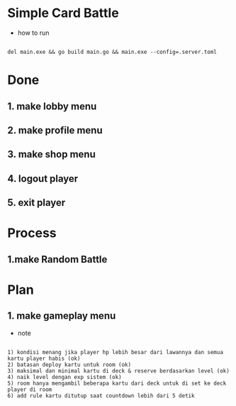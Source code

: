 # Simple Card Battle

* how to run

```

del main.exe && go build main.go && main.exe --config=.server.toml

```

# Done

## 1. make lobby menu
## 2. make profile menu
## 3. make shop menu
## 4. logout player
## 5. exit player

# Process

## 1.make Random Battle

# Plan

## 1. make gameplay menu


* note 

```

1) kondisi menang jika player hp lebih besar dari lawannya dan semua kartu player habis (ok)
2) batasan deploy kartu untuk room (ok)
3) maksimal dan minimal kartu di deck & reserve berdasarkan level (ok)
4) naik level dengan exp sistem (ok)
5) room hanya mengambil beberapa kartu dari deck untuk di set ke deck player di room
6) add rule kartu ditutup saat countdown lebih dari 5 detik

```